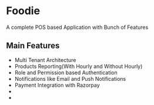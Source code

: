 # Foodie
A complete POS based Application with Bunch of Features

## Main Features
<ul>
<li>Multi Tenant Architecture</li>
<li>Products Reporting(With Hourly and Without Hourly)</li>
<li>Role and Permission based Authentication</li>
<li>Notifications like Email and Push Notifications</li>
<li>Payment Integration with Razorpay<li>
<li></li>
</ul>
